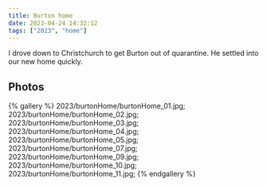 ```yaml
---
title: Burton home
date: 2023-04-24 14:32:12
tags: ["2023", "home"]
---
```


I drove down to Christchurch to get Burton out of quarantine.  He settled into our new home quickly.

## Photos

{% gallery %}
2023/burtonHome/burtonHome_01.jpg;
2023/burtonHome/burtonHome_02.jpg;
2023/burtonHome/burtonHome_03.jpg;
2023/burtonHome/burtonHome_04.jpg;
2023/burtonHome/burtonHome_05.jpg;
2023/burtonHome/burtonHome_07.jpg;
2023/burtonHome/burtonHome_09.jpg;
2023/burtonHome/burtonHome_10.jpg;
2023/burtonHome/burtonHome_11.jpg;
{% endgallery %}

